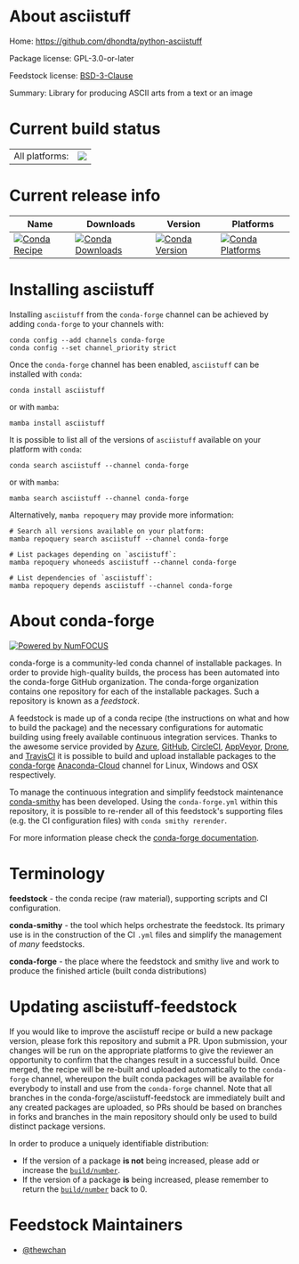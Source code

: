 About asciistuff
================

Home: https://github.com/dhondta/python-asciistuff

Package license: GPL-3.0-or-later

Feedstock license: [BSD-3-Clause](https://github.com/conda-forge/asciistuff-feedstock/blob/main/LICENSE.txt)

Summary: Library for producing ASCII arts from a text or an image

Current build status
====================


<table><tr><td>All platforms:</td>
    <td>
      <a href="https://dev.azure.com/conda-forge/feedstock-builds/_build/latest?definitionId=14152&branchName=main">
        <img src="https://dev.azure.com/conda-forge/feedstock-builds/_apis/build/status/asciistuff-feedstock?branchName=main">
      </a>
    </td>
  </tr>
</table>

Current release info
====================

| Name | Downloads | Version | Platforms |
| --- | --- | --- | --- |
| [![Conda Recipe](https://img.shields.io/badge/recipe-asciistuff-green.svg)](https://anaconda.org/conda-forge/asciistuff) | [![Conda Downloads](https://img.shields.io/conda/dn/conda-forge/asciistuff.svg)](https://anaconda.org/conda-forge/asciistuff) | [![Conda Version](https://img.shields.io/conda/vn/conda-forge/asciistuff.svg)](https://anaconda.org/conda-forge/asciistuff) | [![Conda Platforms](https://img.shields.io/conda/pn/conda-forge/asciistuff.svg)](https://anaconda.org/conda-forge/asciistuff) |

Installing asciistuff
=====================

Installing `asciistuff` from the `conda-forge` channel can be achieved by adding `conda-forge` to your channels with:

```
conda config --add channels conda-forge
conda config --set channel_priority strict
```

Once the `conda-forge` channel has been enabled, `asciistuff` can be installed with `conda`:

```
conda install asciistuff
```

or with `mamba`:

```
mamba install asciistuff
```

It is possible to list all of the versions of `asciistuff` available on your platform with `conda`:

```
conda search asciistuff --channel conda-forge
```

or with `mamba`:

```
mamba search asciistuff --channel conda-forge
```

Alternatively, `mamba repoquery` may provide more information:

```
# Search all versions available on your platform:
mamba repoquery search asciistuff --channel conda-forge

# List packages depending on `asciistuff`:
mamba repoquery whoneeds asciistuff --channel conda-forge

# List dependencies of `asciistuff`:
mamba repoquery depends asciistuff --channel conda-forge
```


About conda-forge
=================

[![Powered by
NumFOCUS](https://img.shields.io/badge/powered%20by-NumFOCUS-orange.svg?style=flat&colorA=E1523D&colorB=007D8A)](https://numfocus.org)

conda-forge is a community-led conda channel of installable packages.
In order to provide high-quality builds, the process has been automated into the
conda-forge GitHub organization. The conda-forge organization contains one repository
for each of the installable packages. Such a repository is known as a *feedstock*.

A feedstock is made up of a conda recipe (the instructions on what and how to build
the package) and the necessary configurations for automatic building using freely
available continuous integration services. Thanks to the awesome service provided by
[Azure](https://azure.microsoft.com/en-us/services/devops/), [GitHub](https://github.com/),
[CircleCI](https://circleci.com/), [AppVeyor](https://www.appveyor.com/),
[Drone](https://cloud.drone.io/welcome), and [TravisCI](https://travis-ci.com/)
it is possible to build and upload installable packages to the
[conda-forge](https://anaconda.org/conda-forge) [Anaconda-Cloud](https://anaconda.org/)
channel for Linux, Windows and OSX respectively.

To manage the continuous integration and simplify feedstock maintenance
[conda-smithy](https://github.com/conda-forge/conda-smithy) has been developed.
Using the ``conda-forge.yml`` within this repository, it is possible to re-render all of
this feedstock's supporting files (e.g. the CI configuration files) with ``conda smithy rerender``.

For more information please check the [conda-forge documentation](https://conda-forge.org/docs/).

Terminology
===========

**feedstock** - the conda recipe (raw material), supporting scripts and CI configuration.

**conda-smithy** - the tool which helps orchestrate the feedstock.
                   Its primary use is in the construction of the CI ``.yml`` files
                   and simplify the management of *many* feedstocks.

**conda-forge** - the place where the feedstock and smithy live and work to
                  produce the finished article (built conda distributions)


Updating asciistuff-feedstock
=============================

If you would like to improve the asciistuff recipe or build a new
package version, please fork this repository and submit a PR. Upon submission,
your changes will be run on the appropriate platforms to give the reviewer an
opportunity to confirm that the changes result in a successful build. Once
merged, the recipe will be re-built and uploaded automatically to the
`conda-forge` channel, whereupon the built conda packages will be available for
everybody to install and use from the `conda-forge` channel.
Note that all branches in the conda-forge/asciistuff-feedstock are
immediately built and any created packages are uploaded, so PRs should be based
on branches in forks and branches in the main repository should only be used to
build distinct package versions.

In order to produce a uniquely identifiable distribution:
 * If the version of a package **is not** being increased, please add or increase
   the [``build/number``](https://docs.conda.io/projects/conda-build/en/latest/resources/define-metadata.html#build-number-and-string).
 * If the version of a package **is** being increased, please remember to return
   the [``build/number``](https://docs.conda.io/projects/conda-build/en/latest/resources/define-metadata.html#build-number-and-string)
   back to 0.

Feedstock Maintainers
=====================

* [@thewchan](https://github.com/thewchan/)

